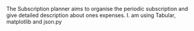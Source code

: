 The Subscription planner aims to organise the periodic subscription and give detailed description about ones expenses.
I. am using Tabular, matplotlib and json.py  